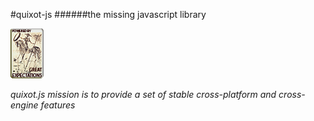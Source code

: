 #quixot-js
######the missing javascript library

[![N|Solid](https://raw.githubusercontent.com/alex2stf/quixot-js/master/img/dali_quixote_great_expectations.png)](https://github.com/alex2stf?tab=repositories)

*quixot.js mission is to provide a set of stable cross-platform and cross-engine features*




